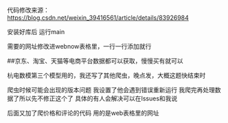 代码修改来源：https://blog.csdn.net/weixin_39416561/article/details/83926984

安装好库后 运行main

需要的网址修改进webnow表格里，一行一行添加就行

##京东、淘宝、天猫等电商平台数据都可以获取，慢慢买有就可以

杭电数模第三个模型用的，我还写了其他爬虫，晚点发，大概这题快结束时

爬虫时候可能会出现的版本问题 我设置了他会遇到错误重新运行 我爬完再处理数据了所以先不修正这个了 具体的有人会解决可以在Issues和我说

后面又加了爬价格和评论的代码 用的是web表格里的网址


